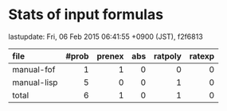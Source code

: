 
# Stats of input formulas

lastupdate: Fri, 06 Feb 2015 06:41:55 +0900 (JST), f2f6813

|file| #prob | prenex | abs | ratpoly | ratexp|
|:--|--:|--:|--:|--:|--:|
| manual-fof |  1 | 1 | 0 | 0 | 0 |
| manual-lisp |  5 | 0 | 0 | 1 | 0 |
|total | 6 | 1 | 0 | 1 | 0 |
